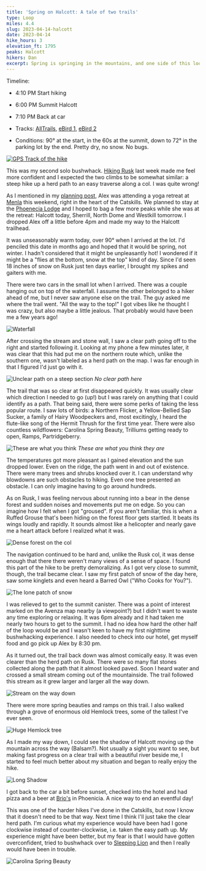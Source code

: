 ```yaml
---
title: 'Spring on Halcott: A tale of two trails'
type: Loop
miles: 4.4
slug: 2023-04-14-halcott
date: 2023-04-14
hike_hours: 3
elevation_ft: 1795
peaks: Halcott
hikers: Dan
excerpt: Spring is springing in the mountains, and one side of this loop is considerably harder than the other.
---
```


Timeline:

- 4:10 PM Start hiking
- 6:00 PM Summit Halcott
- 7:10 PM Back at car

- Tracks: [AllTrails], [eBird 1], [eBird 2]
- Conditions: 90° at the start, in the 60s at the summit, down to 72° in the parking lot by the end. Pretty dry, no snow. No bugs.

[![GPS Track of the hike]({{site.baseurl}}/assets/2023-04-14-halcott/track.png)]({{site.baseurl}}/map/?hike=2023-04-14-halcott)

This was my second solo bushwhack. [Hiking Rusk] last week made me feel more confident and I expected the two climbs to be somewhat similar: a steep hike up a herd path to an easy traverse along a col. I was quite wrong!

As I mentioned in my [planning post], Alex was attending a yoga retreat at [Menla] this weekend, right in the heart of the Catskills. We planned to stay at the [Phoenecia Lodge] and I hoped to bag a few more peaks while she was at the retreat: Halcott today, Sherrill, North Dome and Westkill tomorrow. I dropped Alex off a little before 4pm and made my way to the Halcott trailhead.

It was unseasonably warm today, over 90° when I arrived at the lot. I'd penciled this date in months ago and hoped that it would be spring, not winter. I hadn't considered that it might be unpleasantly hot! I wondered if it might be a "flies at the bottom, snow at the top" kind of day. Since I'd seen 18 inches of snow on Rusk just ten days earlier, I brought my spikes and gaiters with me.

There were two cars in the small lot when I arrived. There was a couple hanging out on top of the waterfall. I assume the other belonged to a hiker ahead of me, but I never saw anyone else on the trail. The guy asked me where the trail went. "All the way to the top!" I got vibes like he thought I was crazy, but also maybe a little jealous. That probably would have been me a few years ago!

![Waterfall]({{site.baseurl}}/assets/2023-04-14-halcott/waterfall.jpeg)

After crossing the stream and stone wall, I saw a clear path going off to the right and started following it. Looking at my phone a few minutes later, it was clear that this had put me on the northern route which, unlike the southern one, wasn't labeled as a herd path on the map. I was far enough in that I figured I'd just go with it.

![Unclear path on a steep section]({{site.baseurl}}/assets/2023-04-14-halcott/steep-unclear-path.jpeg) _No clear path here_

The trail that was so clear at first disappeared quickly. It was usually clear which direction I needed to go (up!) but I was rarely on anything that I could identify as a path. That being said, there were some perks of taking the less popular route. I saw lots of birds: a Northern Flicker, a Yellow-Bellied Sap Sucker, a family of Hairy Woodpeckers and, most excitingly, I heard the flute-like song of the Hermit Thrush for the first time year. There were also countless wildflowers: Carolina Spring Beauty, Trilliums getting ready to open, Ramps, Partridgeberry.

![These are what you think]({{site.baseurl}}/assets/2023-04-14-halcott/field-o-ramps.jpeg) _These are what you think they are_

The temperatures got more pleasant as I gained elevation and the sun dropped lower. Even on the ridge, the path went in and out of existence. There were many trees and shrubs knocked over it. I can understand why blowdowns are such obstacles to hiking. Even one tree presented an obstacle. I can only imagine having to go around hundreds.

As on Rusk, I was feeling nervous about running into a bear in the dense forest and sudden noises and movements put me on edge. So you can imagine how I felt when I got "groused". If you aren't familiar, this is when a Ruffed Grouse that's been hiding on the forest floor gets startled. It beats its wings loudly and rapidly. It sounds almost like a helicopter and nearly gave me a heart attack before I realized what it was.

![Dense forest on the col]({{site.baseurl}}/assets/2023-04-14-halcott/col-dense.jpeg)

The navigation continued to be hard and, unlike the Rusk col, it was dense enough that there there weren't many views of a sense of space. I found this part of the hike to be pretty demoralizing. As I got very close to summit, though, the trail became clear. I saw my first patch of snow of the day here, saw some kinglets and even heard a Barred Owl ("Who Cooks for You?").

![The lone patch of snow]({{site.baseurl}}/assets/2023-04-14-halcott/patch-of-snow.jpeg)

I was relieved to get to the summit canister. There was a point of interest marked on the Avenza map nearby (a viewpoint?) but I didn't want to waste any time exploring or relaxing. It was 6pm already and it had taken me nearly two hours to get to the summit. I had no idea how hard the other half of the loop would be and I wasn't keen to have my first nighttime bushwhacking experience. I also needed to check into our hotel, get myself food and go pick up Alex by 8:30 pm.

As it turned out, the trail back down was almost comically easy. It was even clearer than the herd path on Rusk. There were so many flat stones collected along the path that it almost looked paved. Soon I heard water and crossed a small stream coming out of the mountainside. The trail followed this stream as it grew larger and larger all the way down.

![Stream on the way down]({{site.baseurl}}/assets/2023-04-14-halcott/stream.jpeg)

There were more spring beauties and ramps on this trail. I also walked through a grove of enormous old Hemlock trees, some of the tallest I've ever seen.

![Huge Hemlock tree]({{site.baseurl}}/assets/2023-04-14-halcott/huge-hemlock.jpeg)

As I made my way down, I could see the shadow of Halcott moving up the mountain across the way (Balsam?). Not usually a sight you want to see, but making fast progress on a clear trail with a beautiful river beside me, I started to feel much better about my situation and began to really enjoy the hike.

![Long Shadow]({{site.baseurl}}/assets/2023-04-14-halcott/shadow-longer.jpeg)

I got back to the car a bit before sunset, checked into the hotel and had pizza and a beer at [Brio's] in Phoenicia. A nice way to end an eventful day!

This was one of the harder hikes I've done in the Catskills, but now I know that it doesn't need to be that way. Next time I think I'll just take the clear herd path. I'm curious what my experience would have been had I gone clockwise instead of counter-clockwise, i.e. taken the easy path up. My experience might have been better, but my fear is that I would have gotten overconfident, tried to bushwhack over to [Sleeping Lion] and then I really would have been in trouble.

![Carolina Spring Beauty]({{site.baseurl}}/assets/2023-04-14-halcott/spring-beauty.jpeg)

[alltrails]: https://www.alltrails.com/explore/recording/evening-hike-at-halcott-mountain-123650d
[ebird 1]: https://ebird.org/checklist/S134087973
[ebird 2]: https://ebird.org/checklist/S134088061
[Phoenecia Lodge]: https://www.phoenicialodge.com/
[Menla]: https://menla.org/
[planning post]: /catskills/2023/04/01/planning.html
[Hiking Rusk]: /catskills/2023/04/04/2023-04-04-rusk.html
[Brio's]: http://brios.net/
[Sleeping Lion]: https://www.catskillhiker.net/CHH/peaks/sleepinglion.shtml
